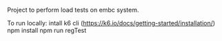 Project to perform load tests on embc system.

To run locally:
intall k6 cli (https://k6.io/docs/getting-started/installation/)
npm install
npm run regTest